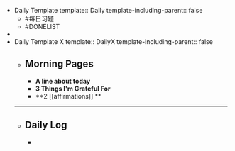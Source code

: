 - Daily Template
  template:: Daily
  template-including-parent:: false
	- #每日习题
	- #DONELIST
-
- Daily Template X
  template:: DailyX
  template-including-parent:: false
	- ## Morning Pages
		- **A line about today**
		- **3 Things I'm Grateful For**
		- **2 [[affirmations]] **
	- -----
	- ## Daily Log
		-